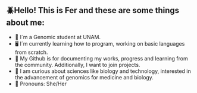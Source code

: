 ## 🪲Hello! This is Fer and these are some things about me:


- 🧬 I´m a Genomic student at UNAM.
- 🖥️ I´m currently learning how to program, working on basic languages from scratch.
- 💫 My Github is for documenting my works, progress and learning from the community. Additionally, I want to join projects.
- 🔬 I am curious about sciences like biology and technology, interested in the advancement of genomics for medicine and biology.
- :mouse2: Pronouns: She/Her
